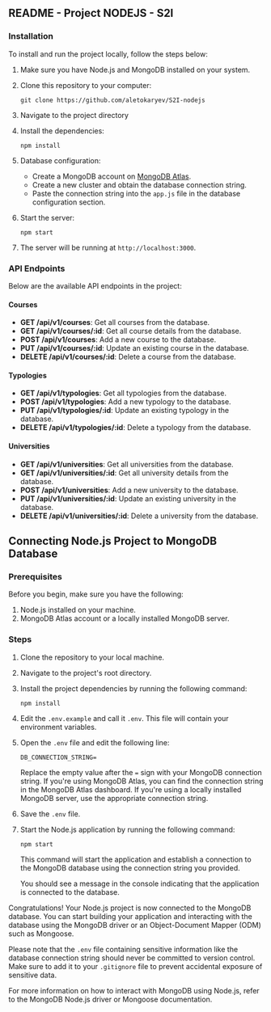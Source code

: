 ## README - Project NODEJS - S2I
### Installation

To install and run the project locally, follow the steps below:

1. Make sure you have Node.js and MongoDB installed on your system.

2. Clone this repository to your computer:

   ```
   git clone https://github.com/aletokaryev/S2I-nodejs
   ```

3. Navigate to the project directory

4. Install the dependencies:

   ```
   npm install
   ```

5. Database configuration:

   - Create a MongoDB account on [MongoDB Atlas](https://www.mongodb.com/cloud/atlas).
   - Create a new cluster and obtain the database connection string.
   - Paste the connection string into the `app.js` file in the database configuration section.

6. Start the server:

   ```
   npm start
   ```

7. The server will be running at `http://localhost:3000`.

### API Endpoints

Below are the available API endpoints in the project:

#### Courses

- **GET /api/v1/courses**: Get all courses from the database.
- **GET /api/v1/courses/:id**: Get all course details from the database. 
- **POST /api/v1/courses**: Add a new course to the database.
- **PUT /api/v1/courses/:id**: Update an existing course in the database.
- **DELETE /api/v1/courses/:id**: Delete a course from the database.

#### Typologies

- **GET /api/v1/typologies**: Get all typologies from the database.
- **POST /api/v1/typologies**: Add a new typology to the database.
- **PUT /api/v1/typologies/:id**: Update an existing typology in the database.
- **DELETE /api/v1/typologies/:id**: Delete a typology from the database.

#### Universities

- **GET /api/v1/universities**: Get all universities from the database.
- **GET /api/v1/universities/:id**: Get all university details from the database.
- **POST /api/v1/universities**: Add a new university to the database.
- **PUT /api/v1/universities/:id**: Update an existing university in the database.
- **DELETE /api/v1/universities/:id**: Delete a university from the database.


## Connecting Node.js Project to MongoDB Database
### Prerequisites

Before you begin, make sure you have the following:

1. Node.js installed on your machine.
2. MongoDB Atlas account or a locally installed MongoDB server.

### Steps

1. Clone the repository to your local machine.

2. Navigate to the project's root directory.

3. Install the project dependencies by running the following command:

   ```
   npm install
   ```

4. Edit the `.env.example` and call it `.env`. This file will contain your environment variables.

5. Open the `.env` file and edit the following line:

   ```
   DB_CONNECTION_STRING=
   ```

   Replace the empty value after the `=` sign with your MongoDB connection string. If you're using MongoDB Atlas, you can find the connection string in the MongoDB Atlas dashboard. If you're using a locally installed MongoDB server, use the appropriate connection string.

6. Save the `.env` file.

7. Start the Node.js application by running the following command:

   ```
   npm start
   ```

   This command will start the application and establish a connection to the MongoDB database using the connection string you provided.

   You should see a message in the console indicating that the application is connected to the database.

Congratulations! Your Node.js project is now connected to the MongoDB database. You can start building your application and interacting with the database using the MongoDB driver or an Object-Document Mapper (ODM) such as Mongoose.

Please note that the `.env` file containing sensitive information like the database connection string should never be committed to version control. Make sure to add it to your `.gitignore` file to prevent accidental exposure of sensitive data.

For more information on how to interact with MongoDB using Node.js, refer to the MongoDB Node.js driver or Mongoose documentation.
